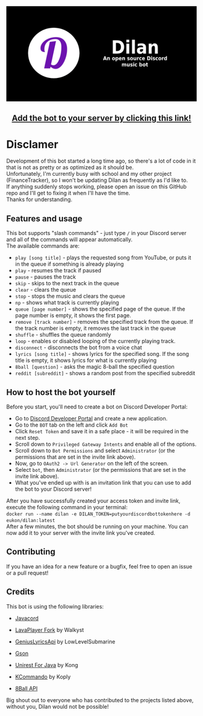 <img src="dilan-banner.png" style="margin: 0 auto; " alt="banner">


<h2 align="center">
<a href="https://discord.com/api/oauth2/authorize?client_id=913511878523752519&permissions=274914725120&scope=bot">Add the bot to your server by clicking this link!</a>
</h2>

# Disclamer

Development of this bot started a long time ago, so there's a lot of code in it that is not as pretty or as optimized as
it
should be.  
Unfortunately, I'm currently busy with school and my other project (FinanceTracker), so I won't be updating Dilan as
frequently as I'd like to.  
If anything suddenly stops working, please open an issue on this GitHub repo and I'll get to fixing it when I'll have
the time.  
Thanks for understanding.

## Features and usage

This bot supports "slash commands" - just type `/` in your Discord server and all of the commands will appear
automatically.  
The available commands are:

- `play [song title]` - plays the requested song from YouTube, or puts it in the queue if something is already playing
- `play` - resumes the track if paused
- `pause` - pauses the track
- `skip` - skips to the next track in the queue
- `clear` - clears the queue
- `stop` - stops the music and clears the queue
- `np` - shows what track is currently playing
- `queue [page number]` - shows the specified page of the queue. If the page number is empty, it shows the first page.
- `remove [track number]` - removes the specified track from the queue. If the track number is empty, it removes the
  last track in the queue
- `shuffle` - shuffles the queue randomly
- `loop` - enables or disabled looping of the currently playing track.
- `disconnect` - disconnects the bot from a voice chat
- `lyrics [song title]` - shows lyrics for the specified song. If the song title is empty, it shows lyrics for what is
  currently playing
- `8ball [question]` - asks the magic 8-ball the specified question
- `reddit [subreddit]` - shows a random post from the specified subreddit

## How to host the bot yourself

Before you start, you'll need to create a bot on Discord Developer Portal:

- Go to [Discord Developer Portal](https://discord.com/developers/applications) and create a new application.
- Go to the `BOT` tab on the left and click `Add Bot`
- Click `Reset Token` and save it in a safe place - it will be required in the next step.
- Scroll down to `Privileged Gateway Intents` and enable all of the options.
- Scroll down to `Bot Permissions` and select `Administrator` (or the permissions that are set in the invite link
  above).
- Now, go to `OAuth2 -> Url Generator` on the left of the screen.
- Select `bot`, then `Administrator` (or the permissions that are set in the invite link above).
- What you've ended up with is an invitation link that you can use to add the bot to your Discord server!

After you have successfully created your access token and invite link, execute the following command in your terminal:  
`docker run --name dilan -e DILAN_TOKEN=putyourdiscordbottokenhere -d eukon/dilan:latest`  
After a few minutes, the bot should be running on your machine.
You can now add it to your server with the invite link you've created.

## Contributing

If you have an idea for a new feature or a bugfix, feel free to open an issue or a pull request!

## Credits

This bot is using the following libraries:

- [Javacord](https://javacord.org/)

- [LavaPlayer Fork](https://github.com/Walkyst/lavaplayer-fork) by Walkyst

- [GeniusLyricsApi](https://github.com/LowLevelSubmarine/GeniusLyricsAPI) by LowLevelSubmarine

- [Gson](https://github.com/google/gson)

- [Unirest For Java](https://kong.github.io/unirest-java/) by Kong

- [KCommando](https://github.com/koply/KCommando) by Koply
- [8Ball API](https://www.eightballapi.com/)

Big shout out to everyone who has contributed to the projects listed above, without you, Dilan would not be possible!
